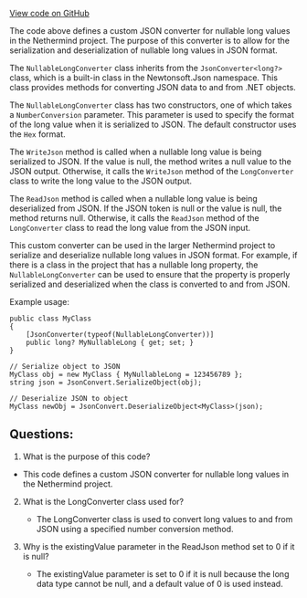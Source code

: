 [View code on GitHub](https://github.com/NethermindEth/nethermind/src/Nethermind/Nethermind.Serialization.Json/NullableLongConvertercs.cs)

The code above defines a custom JSON converter for nullable long values in the Nethermind project. The purpose of this converter is to allow for the serialization and deserialization of nullable long values in JSON format. 

The `NullableLongConverter` class inherits from the `JsonConverter<long?>` class, which is a built-in class in the Newtonsoft.Json namespace. This class provides methods for converting JSON data to and from .NET objects. 

The `NullableLongConverter` class has two constructors, one of which takes a `NumberConversion` parameter. This parameter is used to specify the format of the long value when it is serialized to JSON. The default constructor uses the `Hex` format. 

The `WriteJson` method is called when a nullable long value is being serialized to JSON. If the value is null, the method writes a null value to the JSON output. Otherwise, it calls the `WriteJson` method of the `LongConverter` class to write the long value to the JSON output. 

The `ReadJson` method is called when a nullable long value is being deserialized from JSON. If the JSON token is null or the value is null, the method returns null. Otherwise, it calls the `ReadJson` method of the `LongConverter` class to read the long value from the JSON input. 

This custom converter can be used in the larger Nethermind project to serialize and deserialize nullable long values in JSON format. For example, if there is a class in the project that has a nullable long property, the `NullableLongConverter` can be used to ensure that the property is properly serialized and deserialized when the class is converted to and from JSON. 

Example usage:

```
public class MyClass
{
    [JsonConverter(typeof(NullableLongConverter))]
    public long? MyNullableLong { get; set; }
}

// Serialize object to JSON
MyClass obj = new MyClass { MyNullableLong = 123456789 };
string json = JsonConvert.SerializeObject(obj);

// Deserialize JSON to object
MyClass newObj = JsonConvert.DeserializeObject<MyClass>(json);
```
## Questions: 
 1. What is the purpose of this code?
   - This code defines a custom JSON converter for nullable long values in the Nethermind project.

2. What is the LongConverter class used for?
   - The LongConverter class is used to convert long values to and from JSON using a specified number conversion method.

3. Why is the existingValue parameter in the ReadJson method set to 0 if it is null?
   - The existingValue parameter is set to 0 if it is null because the long data type cannot be null, and a default value of 0 is used instead.